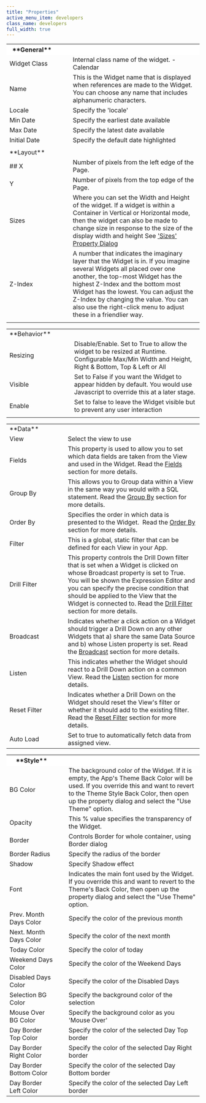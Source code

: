 ```yaml
---
title: "Properties"
active_menu_item: developers
class_name: developers
full_width: true
---
```



<table>
<tr>
<th style="vertical-align:top; width:147px; background-color:#ffffff;">
<a id="general"> </a> **General**

</th>
<th style="vertical-align:top; width:47px; background-color:#ffffff;">
</th>
<th style="vertical-align:top; width:753px; background-color:#ffffff;">
</th>
</tr>
<tr>
<td width="147">
Widget Class

</td>
<td width="47">
</td>
<td width="753">
Internal class name of the widget. - Calendar

</td>
</tr>
<tr>
<td width="147">
Name

</td>
<td width="47">
</td>
<td width="753">
This is the Widget name that is displayed when references are made to the Widget. You can choose any name that includes alphanumeric characters.

</td>
</tr>
<tr>
<td width="147">
Locale

</td>
<td width="47">
</td>
<td width="753">
Specify the 'locale'

</td>
</tr>
<tr>
<td width="147">
Min Date

</td>
<td width="47">
</td>
<td width="753">
Specify the earliest date available

</td>
</tr>
<tr>
<td width="147">
Max Date

</td>
<td width="47">
</td>
<td width="753">
Specify the latest date available

</td>
</tr>
<tr>
<td width="147">
Initial Date

</td>
<td width="47">
</td>
<td width="753">
Specify the default date highlighted

</td>
</tr>
<tr>
<td width="147">
</td>
<td width="47">
</td>
<td width="753">
</td>
</tr>
<tr>
<td width="147">
<a id="layout"> </a> **Layout**

</td>
<td width="47">
</td>
<td width="753">
</td>
</tr>
<tr>
<td width="147">
## X

</td>
<td width="47">
</td>
<td width="753">
Number of pixels from the left edge of the Page.

</td>
</tr>
<tr>
<td width="147">
Y

</td>
<td width="47">
</td>
<td width="753">
Number of pixels from the top edge of the Page.

</td>
</tr>
<tr>
<td width="147">
Sizes

</td>
<td width="47">
</td>
<td width="753">
  Where you can set the Width and Height of the widget. If a widget is within a Container in Vertical or Horizontal mode, then the widget can also be made to change size in response to the size of the display width and height See <a href="/developers/documentation/product-guide/content-and-app-layout/responsive-adaptive-fluid-design/sizes-property-dialog">'Sizes' Property Dialog</a>

</td>
</tr>
<tr>
<td width="147">
Z-Index

</td>
<td width="47">
</td>
<td width="753">
A number that indicates the imaginary layer that the Widget is in. If you imagine several Widgets all placed over one another, the top-most Widget has the highest Z-Index and the bottom most Widget has the lowest. You can adjust the Z-Index by changing the value. You can also use the right-click menu to adjust these in a friendlier way.

</td>
</tr>
<tr>
<td width="147">
</td>
<td width="47">
</td>
<td width="753">
</td>
</tr>
</table>
<table>
<tr>
<td width="144">
<a id="behavior"> </a> **Behavior**

</td>
<td width="53">
</td>
<td width="745">
</td>
</tr>
<tr>
<td width="144">
Resizing

</td>
<td width="53">
</td>
<td width="745">
Disable/Enable. Set to True to allow the widget to be resized at Runtime. Configurable Max/Min Width and Height, Right & Bottom, Top & Left or All

</td>
</tr>
<tr>
<td width="144">
Visible

</td>
<td width="53">
</td>
<td width="745">
Set to False if you want the Widget to appear hidden by default. You would use Javascript to override this at a later stage.

</td>
</tr>
<tr>
<td width="144">
Enable

</td>
<td width="53">
</td>
<td width="745">
Set to false to leave the Widget visible but to prevent any user interaction

</td>
</tr>
<tr>
<td width="144">
</td>
<td width="53">
</td>
<td width="745">
</td>
</tr>
</table>
<table>
<tr>
<td width="148">
<a id="data"> </a> **Data**

</td>
<td width="48">
</td>
<td width="746">
</td>
</tr>
<tr>
<td width="148">
View

</td>
<td width="48">
</td>
<td width="746">
Select the view to use

</td>
</tr>
<tr>
<td width="148">
Fields

</td>
<td width="48">
</td>
<td width="746">
  This property is used to allow you to set which data fields are taken from the View and used in the Widget. Read the <a href="/developers/documentation/product-guide/advanced-features/data-integration-reporting-dashboards/data-section-properties/fields/">Fields</a> section for more details.

</td>
</tr>
<tr>
<td width="148">
Group By

</td>
<td width="48">
</td>
<td width="746">
  This allows you to Group data within a View in the same way you would with a SQL statement. Read the <a href="/developers/documentation/product-guide/advanced-features/data-integration-reporting-dashboards/data-section-properties/fiieldsgroup-by">Group By</a> section for more details.

</td>
</tr>
<tr>
<td width="148">
Order By

</td>
<td width="48">
</td>
<td width="746">
  Specifies the order in which data is presented to the Widget.  Read the <a href="/developers/documentation/product-guide/advanced-features/data-integration-reporting-dashboards/data-section-properties/order-by">Order By</a> section for more details.

</td>
</tr>
<tr>
<td width="148">
Filter

</td>
<td width="48">
</td>
<td width="746">
This is a global, static filter that can be defined for each View in your App.

</td>
</tr>
<tr>
<td width="148">
Drill Filter

</td>
<td width="48">
</td>
<td width="746">
  This property controls the Drill Down filter that is set when a Widget is clicked on whose Broadcast property is set to True. You will be shown the Expression Editor and you can specify the precise condition that should be applied to the View that the Widget is connected to. Read the <a href="/developers/documentation/product-guide/advanced-features/data-integration-reporting-dashboards/data-section-properties/drill-filter">Drill Filter</a> section for more details.

</td>
</tr>
<tr>
<td width="148">
Broadcast

</td>
<td width="48">
</td>
<td width="746">
  Indicates whether a click action on a Widget should trigger a Drill Down on any other Widgets that a) share the same Data Source and b) whose Listen property is set. Read the <a href="/developers/documentation/product-guide/advanced-features/data-integration-reporting-dashboards/data-section-properties/broadcast">Broadcast</a> section for more details.

</td>
</tr>
<tr>
<td width="148">
Listen

</td>
<td width="48">
</td>
<td width="746">
  This indicates whether the Widget should react to a Drill Down action on a common View. Read the <a href="/developers/documentation/product-guide/advanced-features/data-integration-reporting-dashboards/data-section-properties/listen">Listen</a> section for more details.

</td>
</tr>
<tr>
<td width="148">
Reset Filter

</td>
<td width="48">
</td>
<td width="746">
  Indicates whether a Drill Down on the Widget should reset the View's filter or whether it should add to the existing filter. Read the <a href="/developers/documentation/product-guide/advanced-features/data-integration-reporting-dashboards/data-section-properties/reset-filter">Reset Filter</a> section for more details.

</td>
</tr>
<tr>
<td width="148">
Auto Load

</td>
<td width="48">
</td>
<td width="746">
Set to true to automatically fetch data from assigned view.

</td>
</tr>
</table>
<table>
<tr>
<th style="vertical-align:top; width:174px; background-color:#ffffff;">
<a id="style"> </a> **Style**

</th>
<th style="vertical-align:top; width:20px; background-color:#ffffff;">
</th>
<th style="vertical-align:top; width:748px; background-color:#ffffff;">
</th>
</tr>
<tr>
<td width="174">
BG Color

</td>
<td width="20">
</td>
<td width="748">
The background color of the Widget. If it is empty, the App's Theme Back Color will be used. If you override this and want to revert to the Theme Style Back Color, then open up the property dialog and select the "Use Theme" option.

</td>
</tr>
<tr>
<td width="174">
Opacity

</td>
<td width="20">
</td>
<td width="748">
This % value specifies the transparency of the Widget.

</td>
</tr>
<tr>
<td width="174">
Border

</td>
<td width="20">
</td>
<td width="748">
Controls Border for whole container, using Border dialog

</td>
</tr>
<tr>
<td width="174">
Border Radius

</td>
<td width="20">
</td>
<td width="748">
Specify the radius of the border

</td>
</tr>
<tr>
<td width="174">
Shadow

</td>
<td width="20">
</td>
<td width="748">
Specify Shadow effect

</td>
</tr>
<tr>
<td width="174">
Font

</td>
<td width="20">
</td>
<td width="748">
Indicates the main font used by the Widget. If you override this and want to revert to the Theme's Back Color, then open up the property dialog and select the "Use Theme" option.

</td>
</tr>
<tr>
<td width="174">
Prev. Month Days Color

</td>
<td width="20">
</td>
<td width="748">
Specify the color of the previous month

</td>
</tr>
<tr>
<td width="174">
Next. Month Days Color

</td>
<td width="20">
</td>
<td width="748">
Specify the color of the next month

</td>
</tr>
<tr>
<td width="174">
Today Color

</td>
<td width="20">
</td>
<td width="748">
Specify the color of today

</td>
</tr>
<tr>
<td width="174">
Weekend Days Color

</td>
<td width="20">
</td>
<td width="748">
Specify the color of the Weekend Days

</td>
</tr>
<tr>
<td width="174">
Disabled Days Color

</td>
<td width="20">
</td>
<td width="748">
Specify the color of the Disabled Days

</td>
</tr>
<tr>
<td width="174">
Selection BG Color

</td>
<td width="20">
</td>
<td width="748">
Specify the background color of the selection

</td>
</tr>
<tr>
<td width="174">
Mouse Over BG Color

</td>
<td width="20">
</td>
<td width="748">
Specify the background color as you 'Mouse Over'

</td>
</tr>
<tr>
<td width="174">
Day Border Top Color

</td>
<td width="20">
</td>
<td width="748">
Specify the color of the selected Day Top border

</td>
</tr>
<tr>
<td width="174">
Day Border Right Color

</td>
<td width="20">
</td>
<td width="748">
Specify the color of the selected Day Right border

</td>
</tr>
<tr>
<td width="174">
Day Border Bottom Color

</td>
<td width="20">
</td>
<td width="748">
Specify the color of the selected Day Bottom border

</td>
</tr>
<tr>
<td width="174">
Day Border Left Color

</td>
<td width="20">
</td>
<td width="748">
Specify the color of the selected Day Left border

</td>
</tr>
</table>

